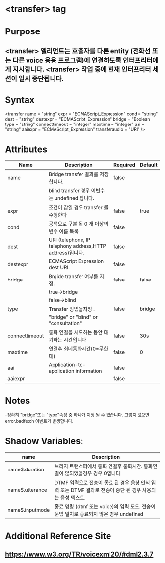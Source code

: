 # \<transfer> tag
# Purpose 
## \<transfer> 엘리먼트는 호출자를 다른 entity (전화선 또는 다른 voice 응용 프로그램)에 연결하도록 인터프리터에게 지시합니다. \<transfer> 작업 중에 현재 인터프리터 세션이 일시 중단됩니다.

# Syntax
\<transfer
name = "string"
expr = "ECMAScript_Expression"
cond = "string"
dest = "string"
destexpr = "ECMAScript_Expression"
bridge = "Boolean
type = "string"
connecttimeout = "integer"
maxtime = "integer"
aai = "string"
aaiexpr = "ECMAScript_Expression"
transferaudio = "URI"
/>



# Attributes
|Name |Description |Required |Default|
|-----|------------|---------|-------|
|name|Bridge transfer 결과를 저장합니다.|false||
|     |blind transfer  경우 이변수는 undefined 입니다.|||
|expr|조건이 참일 경우 transfer 를 수행한다|false|true|
|cond|공백으로 구분 된 0 개 이상의 변수 이름 목록|false||
|dest|URI (telephone, IP telephony address,HTTP address)입니다.|false||
|destexpr|ECMAScript Expression  dest URI.|false||
|bridge|Brgide transfer 여부를 지정.|false|false|
||true->bridge|||
||false->blind|||
|type|Transfer 방법을지정 .|false|bridge|
||"bridge" or "blind" or "consultation"||
|connecttimeout|통화 연결을 시도하는 동안 대기하는 시간입니다|false|30s|
|maxtime|연결후 최데통화시간(0=무한대)|false|0|
|aai|Application-to-application information|false||
|aaiexpr||false||




# Notes
-정확히 "bridge"또는 "type"속성 중 하나가 지정 될 수 있습니다. 그렇지 않으면 error.badfetch 이벤트가 발생합니다.

# Shadow Variables:
|name|	Description|
|----|-------------|
|name$.duration|	브리지 트랜스퍼에서 통화 연결후 통화시간. 통화연결이 않되었을경우 경우 0입니다|
|name$.utterance|	DTMF 입력으로 전송이 종료 된 경우 음성 인식 입력 또는 DTMF 결과로 전송이 중단 된 경우 사용되는 음성 텍스트.|
|name$.inputmode|	종료 명령 (dtmf 또는 voice)의 입력 모드. 전송이 문법 일치로 종료되지 않은 경우  undefined|


# Additional Reference Site
## https://www.w3.org/TR/voicexml20/#dml2.3.7